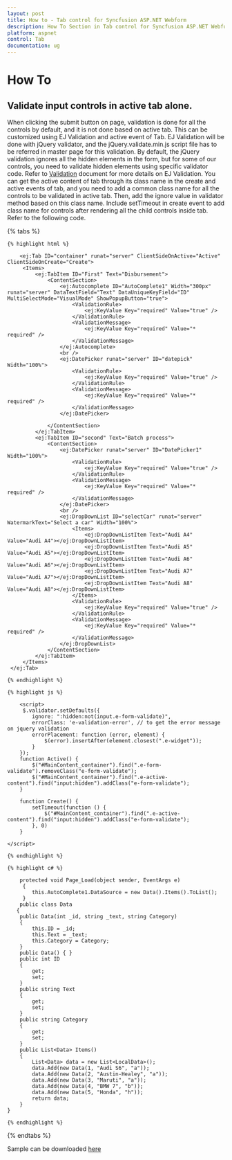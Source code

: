 ```yaml
---
layout: post
title: How to - Tab control for Syncfusion ASP.NET Webform
description: How To Section in Tab control for Syncfusion ASP.NET Webform
platform: aspnet
control: Tab
documentation: ug
---
```


# How To

## Validate input controls in active tab alone. 

When clicking the submit button on page, validation is done for all the controls by default, and it is not done based on active tab. This can be customized using EJ Validation and active event of Tab. EJ Validation will be done with jQuery validator, and the jQuery.validate.min.js script file has to be referred in master page for this validation. By default, the jQuery validation ignores all the hidden elements in the form, but for some of our controls, you need to validate hidden elements using specific validator code. Refer to [Validation](https://help.syncfusion.com/aspnet/validation#jquery-validation) document for more details on EJ Validation. You can get the active content of tab through its class name in the create and active events of tab, and you need to add a common class name for all the controls to be validated in active tab. Then, add the ignore value in validator method based on this class name. Include setTimeout in create event to add class name for controls after rendering all the child controls inside tab. Refer to the following code.

{% tabs %}

    {% highlight html %}

        <ej:Tab ID="container" runat="server" ClientSideOnActive="Active" ClientSideOnCreate="Create">
         <Items>
             <ej:TabItem ID="First" Text="Disbursement">
                 <ContentSection>
                     <ej:Autocomplete ID="AutoComplete1" Width="300px" runat="server" DataTextField="Text" DataUniqueKeyField="ID" MultiSelectMode="VisualMode" ShowPopupButton="true">
                         <ValidationRule>
                             <ej:KeyValue Key="required" Value="true" />
                         </ValidationRule>
                         <ValidationMessage>
                             <ej:KeyValue Key="required" Value="* required" />
                         </ValidationMessage>
                     </ej:Autocomplete>
                     <br />
                     <ej:DatePicker runat="server" ID="datepick" Width="100%">
                         <ValidationRule>
                             <ej:KeyValue Key="required" Value="true" />
                         </ValidationRule>
                         <ValidationMessage>
                             <ej:KeyValue Key="required" Value="* required" />
                         </ValidationMessage>
                     </ej:DatePicker>

                 </ContentSection>
             </ej:TabItem>
             <ej:TabItem ID="second" Text="Batch process">
                 <ContentSection>
                     <ej:DatePicker runat="server" ID="DatePicker1" Width="100%">
                         <ValidationRule>
                             <ej:KeyValue Key="required" Value="true" />
                         </ValidationRule>
                         <ValidationMessage>
                             <ej:KeyValue Key="required" Value="* required" />
                         </ValidationMessage>
                     </ej:DatePicker>
                     <br />
                     <ej:DropDownList ID="selectCar" runat="server" WatermarkText="Select a car" Width="100%">
                         <Items>
                             <ej:DropDownListItem Text="Audi A4" Value="Audi A4"></ej:DropDownListItem>
                             <ej:DropDownListItem Text="Audi A5" Value="Audi A5"></ej:DropDownListItem>
                             <ej:DropDownListItem Text="Audi A6" Value="Audi A6"></ej:DropDownListItem>
                             <ej:DropDownListItem Text="Audi A7" Value="Audi A7"></ej:DropDownListItem>
                             <ej:DropDownListItem Text="Audi A8" Value="Audi A8"></ej:DropDownListItem>
                         </Items>
                         <ValidationRule>
                             <ej:KeyValue Key="required" Value="true" />
                         </ValidationRule>
                         <ValidationMessage>
                             <ej:KeyValue Key="required" Value="* required" />
                         </ValidationMessage>
                     </ej:DropDownList>
                 </ContentSection>
             </ej:TabItem>
         </Items>
     </ej:Tab>
          
	{% endhighlight %}

    {% highlight js %}

        <script>
         $.validator.setDefaults({
            ignore: ":hidden:not(input.e-form-validate)",
            errorClass: 'e-validation-error', // to get the error message on jquery validation
            errorPlacement: function (error, element) {
                $(error).insertAfter(element.closest(".e-widget"));
            }
        });
        function Active() {
            $("#MainContent_container").find(".e-form-validate").removeClass("e-form-validate");
            $("#MainContent_container").find(".e-active-content").find("input:hidden").addClass("e-form-validate");
        }

        function Create() {
            setTimeout(function () {
                $("#MainContent_container").find(".e-active-content").find("input:hidden").addClass("e-form-validate");
            }, 0)
        }

    </script>

    {% endhighlight %}
    
    {% highlight c# %}

        protected void Page_Load(object sender, EventArgs e)
         {
            this.AutoComplete1.DataSource = new Data().Items().ToList();       
         }
        public class Data
       {
        public Data(int _id, string _text, string Category)
        {
            this.ID = _id;
            this.Text = _text;
            this.Category = Category;
        }
        public Data() { }
        public int ID
        {
            get;
            set;
        }
        public string Text
        {
            get;
            set;
        }
        public string Category
        {
            get;
            set;
        }
        public List<Data> Items()
        {
            List<Data> data = new List<LocalData>();
            data.Add(new Data(1, "Audi S6", "a"));
            data.Add(new Data(2, "Austin-Healey", "a"));
            data.Add(new Data(3, "Maruti", "a"));
            data.Add(new Data(4, "BMW 7", "b"));
            data.Add(new Data(5, "Honda", "h"));
            return data;
        }
    }
 
    {% endhighlight %}
    
{% endtabs %}

Sample can be downloaded [here](http://www.syncfusion.com/downloads/support/directtrac/228450/ze/SyncfusionEJValidation1538397475 )

